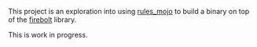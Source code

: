 This project is an exploration into using [rules_mojo](https://github.com/modular/rules_mojo) to build
a binary on top of the [firebolt](https://github.com/kszucs/firebolt) library.

This is work in progress.
